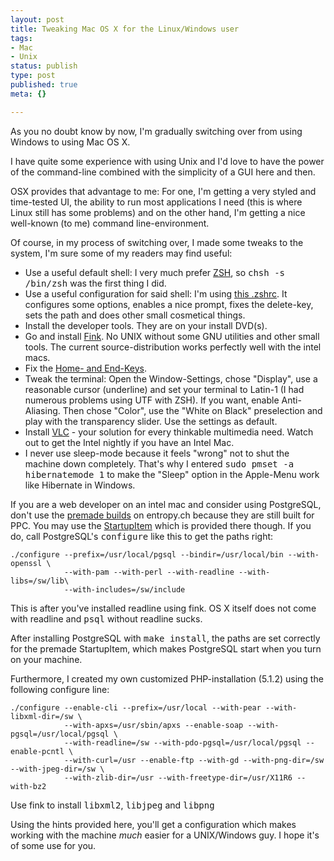 ```yaml
---
layout: post
title: Tweaking Mac OS X for the Linux/Windows user
tags:
- Mac
- Unix
status: publish
type: post
published: true
meta: {}

---
```

<p>As you no doubt know by now, I'm gradually switching over from using Windows to using Mac OS X.</p>
<p>I have quite some experience with using Unix and I'd love to have the power of the command-line combined with the simplicity of a GUI here and then.</p>
<p>OSX provides that advantage to me: For one, I'm getting a very styled and time-tested UI, the ability to run most applications I need (this is where Linux still has some problems) and on the other hand, I'm getting a nice well-known (to me) command line-environment.</p>
<p>Of course, in my process of switching over, I made some tweaks to the system, I'm sure some of my readers may find useful:</p>
<ul>
	<li>Use a useful default shell: I very much prefer <a href="http://www.zsh.org">ZSH</a>, so <tt>chsh -s /bin/zsh</tt> was the first thing I did.</li>
	<li>Use a useful configuration for said shell: I'm using <a href="http://www.lipfi.ch/zshrc">this .zshrc</a>. It configures some options, enables a nice prompt, fixes the delete-key, sets the path and does other small cosmetical things.</li>
	<li>Install the developer tools. They are on your install DVD(s).</li>
	<li>Go and install <a href="http://fink.sf.net">Fink</a>. No UNIX without some GNU utilities and other small tools.  The current source-distribution works perfectly well with the intel macs.</li>
	<li>Fix the <a href="http://macromates.com/blog/archives/2005/07/05/key-bindings-for-switchers/">Home- and End-Keys</a>.</li>
	<li>Tweak the terminal: Open the Window-Settings, chose "Display", use a reasonable cursor (underline) and set your terminal to Latin-1 (I had numerous problems using UTF with ZSH). If you want, enable Anti-Aliasing. Then chose "Color", use the "White on Black" preselection and play with the transparency slider. Use the settings as default.</li>
	<li>Install <a href="http://www.videolan.org">VLC</a> - your solution for every thinkable multimedia need. Watch out to get the Intel nightly if you have an Intel Mac.</li>
	<li>I never use sleep-mode because it feels "wrong" not to shut the machine down completely. That's why I entered <tt>sudo pmset -a hibernatemode 1</tt> to make the "Sleep" option in the Apple-Menu work like Hibernate in Windows.</li>
</ul>
<p>If you are a web developer on an intel mac and consider using PostgreSQL, don't use the <a href="http://www.entropy.ch/software/macosx/postgresql/">premade builds</a> on entropy.ch because they are still built for PPC. You may use the <a href="http://www2.entropy.ch/download/pgsql-startupitem-1.2.pkg.tar.gz">StartupItem</a> which is provided there though. If you do, call PostgreSQL's <tt>configure</tt> like this to get the paths right:</p>
<div><code>./configure --prefix=/usr/local/pgsql --bindir=/usr/local/bin --with-openssl \
            --with-pam --with-perl --with-readline --with-libs=/sw/lib\
            --with-includes=/sw/include
</code></div>
<p>This is after you've installed readline using fink. OS X itself does not come with readline and <tt>psql</tt> without readline sucks.</p>
<p>After installing PostgreSQL with <tt>make install</tt>, the paths are set correctly for the premade StartupItem, which makes PostgreSQL start when you turn on your machine.</p>
<p>Furthermore, I created my own customized PHP-installation (5.1.2) using the following configure line:</p>
<div>
<code>./configure --enable-cli --prefix=/usr/local --with-pear --with-libxml-dir=/sw \
            --with-apxs=/usr/sbin/apxs --enable-soap --with-pgsql=/usr/local/pgsql \
            --with-readline=/sw --with-pdo-pgsql=/usr/local/pgsql --enable-pcntl \
            --with-curl=/usr --enable-ftp --with-gd --with-png-dir=/sw --with-jpeg-dir=/sw \
            --with-zlib-dir=/usr --with-freetype-dir=/usr/X11R6 --with-bz2
</code></div>
<p>Use fink to install <tt>libxml2</tt>, <tt>libjpeg</tt> and <tt>libpng</tt></p>
<p>Using the hints provided here, you'll get a configuration which makes working with the machine <em>much</em> easier for a UNIX/Windows guy. I hope it's of some use for you.</p>
